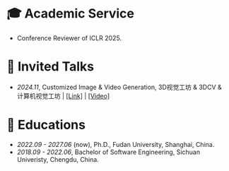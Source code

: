 # 🎓 Academic Service
- Conference Reviewer of ICLR 2025.

# 💬 Invited Talks
- *2024.11*, Customized Image & Video Generation, 3D视觉工坊 & 3DCV & 计算机视觉工坊 \| [\[Link\]](https://mp.weixin.qq.com/s/j6qBhzircJHQIQGTwGUu-g) \| [\[Video\]](https://youtu.be/wAiL3DLz9-E)

# 📖 Educations
- *2022.09 - 2027.06* (now), Ph.D., Fudan University, Shanghai, China.
- *2018.09 - 2022.06*, Bachelor of Software Engineering, Sichuan Univeristy, Chengdu, China.

<!-- 
- *2021.06*, Audio & Speech Synthesis, Huawei internal talk
- *2021.03*, Non-autoregressive Speech Synthesis, PaperWeekly & biendata \| [\[video\]](https://www.bilibili.com/video/BV1uf4y1t7Hr/)
- *2020.12*, Non-autoregressive Speech Synthesis, Huawei Noah's Ark Lab internal talk 
-->

<!-- # 💻 Internships
- *2021.06 - 2021.09*, Alibaba, Hangzhou.
- *2019.05 - 2020.02*, [EnjoyMusic](https://enjoymusic.ai/), Hangzhou.
- *2019.02 - 2019.05*, [YiWise](https://www.yiwise.com/), Hangzhou.
- *2018.08 - 2019.02*, [MSRA, machine learning Group](https://www.microsoft.com/en-us/research/group/machine-learning-research-group/), Beijing.
- *2018.01 - 2018.06*, [NetEase, AI department](https://hr.163.com/zc/12-ai/index.html), Hangzhou.
- *2017.08 - 2018.12*, DashBase (acquired by [Cisco](https://blogs.cisco.com/news/349511)), Hangzhou. -->
